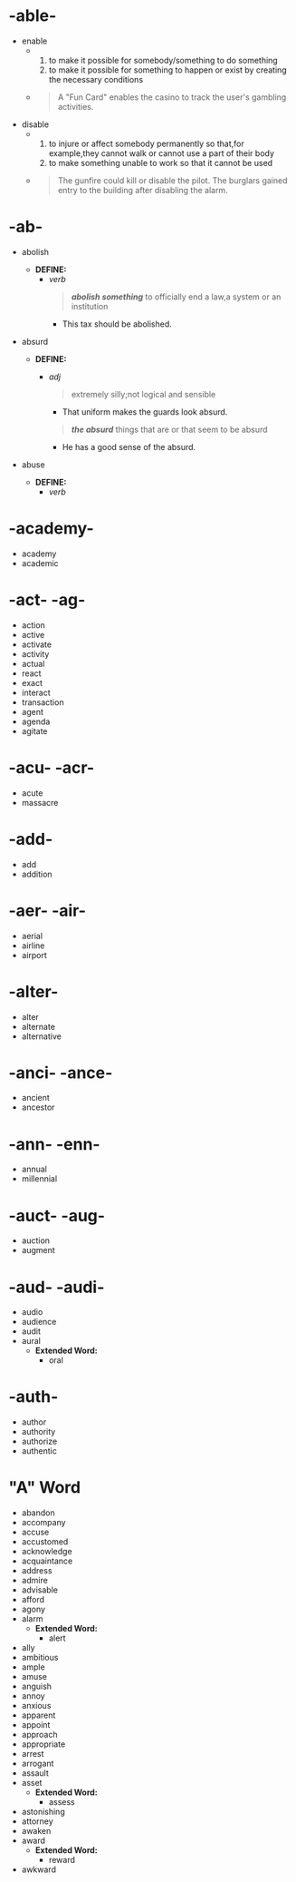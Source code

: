 # -able-

* enable
  * 1. to make it possible for somebody/something to do something
    2. to make it possible for something to happen or exist by creating the necessary conditions
  * > A "Fun Card" enables the casino to track the user's gambling activities.
* disable
  * 1. to injure or affect somebody permanently so that,for example,they cannot walk or cannot use a part of their body
    2. to make something unable to work so that it cannot be used
  * > The gunfire could kill or disable the pilot.
    > The burglars gained entry to the building after disabling the alarm.

# -ab-

* abolish
  * **DEFINE:**
    * *verb*
      > ***abolish something*** to officially end a law,a system or an institution
        * This tax should be abolished.

* absurd
  * __DEFINE:__
    * _adj_
      > extremely silly;not logical and sensible
        * That uniform makes the guards look absurd.

      > ___the absurd___ things that are or that seem to be absurd
        * He has a good sense of the absurd.

* abuse
  * __DEFINE:__
    * _verb_
      > 

# -academy-

* academy
* academic

# -act- -ag-

* action
* active
* activate
* activity
* actual
* react
* exact
* interact
* transaction
* agent
* agenda
* agitate

# -acu- -acr-
* acute
* massacre

# -add-
* add
* addition

# -aer- -air-
* aerial
* airline
* airport

# -alter-
* alter
* alternate
* alternative

# -anci- -ance-
* ancient
* ancestor

# -ann- -enn-
* annual
* millennial

# -auct- -aug-
* auction
* augment

# -aud- -audi-
* audio
* audience
* audit
* aural
  * **Extended Word:**
    * oral

# -auth-
* author
* authority
* authorize
* authentic
# "A" Word
* abandon
* accompany
* accuse
* accustomed
* acknowledge
* acquaintance
* address
* admire
* advisable
* afford
* agony
* alarm
  * **Extended Word:**
    * alert
* ally
* ambitious
* ample
* amuse
* anguish
* annoy
* anxious
* apparent
* appoint
* approach
* appropriate
* arrest
* arrogant
* assault
* asset
  * **Extended Word:**
    * assess
* astonishing
* attorney
* awaken
* award
  * **Extended Word:**
    * reward
* awkward
